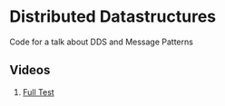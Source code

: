 # Distributed Datastructures

Code for a talk about DDS and Message Patterns

## Videos

1. [Full Test](http://www.youtube.com/watch?v=rutUWd2Imts)
